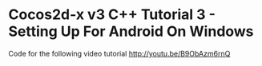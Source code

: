 Cocos2d-x v3 C++ Tutorial 3 - Setting Up For Android On Windows
===============================================================

Code for the following video tutorial http://youtu.be/B9ObAzm6rnQ
